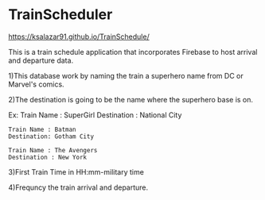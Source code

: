 # TrainScheduler

https://ksalazar91.github.io/TrainSchedule/

This is a train schedule application that incorporates Firebase to host arrival and departure data.

1)This database work by naming the train a superhero name from DC or Marvel's comics. 

2)The destination is going to be the name where the superhero base is on. 

Ex: 
    Train Name : SuperGirl
    Destination : National City

    Train Name : Batman
    Destination: Gotham City

    Train Name : The Avengers 
    Destination : New York

3)First Train Time in HH:mm-military time

4)Frequncy the train arrival and departure. 





